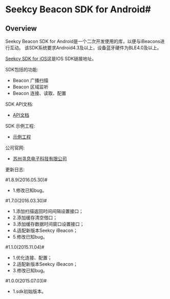 # Seekcy Beacon SDK for Android#

## Overview ##

Seekcy Beacon SDK for Android是一个二次开发使用的库，以便与iBeacons进行互动。
该SDK系统要求Android4.3及以上，设备蓝牙硬件为BLE4.0及以上。

[Seekcy SDK for iOS](https://github.com/Seekcy/SeekcyBeacon_SDK_IOS)这是IOS SDK链接地址。

SDK包括的功能:

- Beacon 广播扫描
- Beacon 区域监听
- Beacon 连接、读取、配置

SDK API文档: 

 - [API文档](http://seekcy.github.io/SeekcyBeacon_SDK_Android/index.html)

SDK 示例工程: 

- [示例工程](https://github.com/Seekcy/SeekcyBeacon_SDK_Android/tree/master/SeekcyBeaconSDKDemo)

公司官网:

 - [苏州寻息电子科技有限公司](http://www.seekcy.com)
 
更新日志:

#1.8.9(2016.05.30)#
- 1.修改已知bug。

#1.7.0(2016.03.30)#
- 1.添加扫描返回时间间隔设置接口；
- 2.添加缓存清空借口；
- 3.添加缓存数据时间窗口设置接口；
- 4.适配新版本Seekcy iBeacon；
- 5.修改已知bug。

#1.1.0(2015.11.04)#
- 1.优化连接、配置；
- 2.适配新版本Seekcy iBeacon；
- 3.修改已知bug。

#1.0.0(2015.07.03)#
- 1.sdk初始版本。


 





